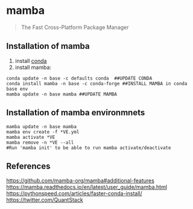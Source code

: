 # mamba
> The Fast Cross-Platform Package Manager

## Installation of mamba
1. install [conda](../conda)
2. install mamba:
```
conda update -n base -c defaults conda  ##UPDATE CONDA
conda install mamba -n base -c conda-forge ##INSTALL MAMBA in conda base env
mamba update -n base mamba ##UPDATE MAMBA
```

## Installation of mamba environmnets
```
mamba update -n base mamba
mamba env create -f *VE.yml
mamba activate *VE
mamba remove -n *VE --all
#Run 'mamba init' to be able to run mamba activate/deactivate
```


## References
https://github.com/mamba-org/mamba#additional-features  
https://mamba.readthedocs.io/en/latest/user_guide/mamba.html  
https://pythonspeed.com/articles/faster-conda-install/  
https://twitter.com/QuantStack   


